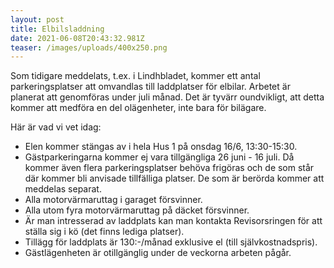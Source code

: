 ```yaml
---
layout: post
title: Elbilsladdning
date: 2021-06-08T20:43:32.981Z
teaser: /images/uploads/400x250.png
---
```

Som tidigare meddelats, t.ex. i Lindhbladet, kommer ett antal parkeringsplatser att omvandlas till laddplatser för elbilar. Arbetet är planerat att genomföras under juli månad. Det är tyvärr oundvikligt, att detta kommer att medföra en del olägenheter, inte bara för bilägare. 

Här är vad vi vet idag:

* Elen kommer stängas av i hela Hus 1 på onsdag 16/6, 13:30-15:30.
* Gästparkeringarna kommer ej vara tillgängliga 26 juni - 16 juli. Då kommer även flera parkeringsplatser behöva frigöras och de som står där kommer bli anvisade tillfälliga platser. De som är berörda kommer att meddelas separat.
* Alla motorvärmaruttag i garaget försvinner.
* Alla utom fyra motorvärmaruttag på däcket försvinner.
* Är man intresserad av laddplats kan man kontakta Revisorsringen för att ställa sig i kö (det finns lediga platser).
* Tillägg för laddplats är 130:-/månad exklusive el (till självkostnadspris).
* Gästlägenheten är otillgänglig under de veckorna arbeten pågår.


